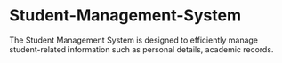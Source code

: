 # Student-Management-System
The Student Management System is designed to efficiently manage student-related information such as personal details, academic records.
